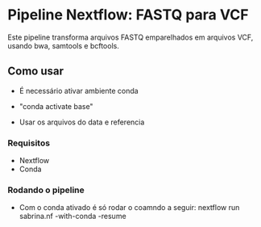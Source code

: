 # Pipeline Nextflow: FASTQ para VCF

Este pipeline transforma arquivos FASTQ emparelhados em arquivos VCF, usando bwa, samtools e bcftools.

## Como usar
- É necessário ativar ambiente conda
- "conda activate base"

- Usar os arquivos do data e referencia 

### Requisitos
- Nextflow
- Conda

### Rodando o pipeline
- Com o conda ativado é só rodar o coamndo a seguir: 
nextflow run sabrina.nf -with-conda -resume

